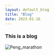 ```yaml
---
layout: default_blog
title: "Blog"
date: 2023-01-16
---
```

### This is a blog

![Peng_marathon](https://github.com/peng-ju/peng-ju.github.io/blog/img/Peng_marathon.jpg)
